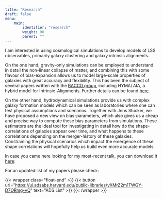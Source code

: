```yaml
---
title: "Research"
draft: false
menu:
    main:
        identifier: "research"
        weight: 90
        parent: ""
---
```


I am interested in using cosmological simulations to develop models of LSS observables, primarily galaxy clustering and galaxy intrinsic alignments.

On the one hand, gravity-only simulations can be employed to understand in detail the non-linear collapse of matter, and combining this with some flavour of bias-expansion allows us to model large-scale properties of galaxies with great accuracy and flexibility. This has been the subject of several papers written with the [BACCO group](https://bacco.dipc.org/), including HYMALAIA, a hybrid model for Intrinsic-Alignments. Further details can be found [here](/research/hybrid-models).

On the other hand, hydrodynamical simulations provide us with complex galaxy formation models which can be seen as laboratories where one can test physical assumptions and scenarios. Together with Jens Stucker, we have proposed a new view on bias-parameters, which also gives us a cheap and precise way to compute these bias parameters from simulations. These estimators are the ideal tool for investigating in detail how do the shape-correlations of galaxies appear over time, and what happens to these correlations depending on the merger-history of these galaxies. Constraining the physical scenarios which impact the emergence of these shape correlations will hopefully help us build even more accurate models.

In case you came here looking for my most-recent talk, you can download it [here](/LSS_modeling_template.pdf):

For an updated list of my papers please check:

{{< wrapper class="float-end" >}}
{{< button url="https://ui.adsabs.harvard.edu/public-libraries/vXMrZ2m1TWGY-D7ORmg-yQ" text="ADS List" >}}
{{< /wrapper >}}


